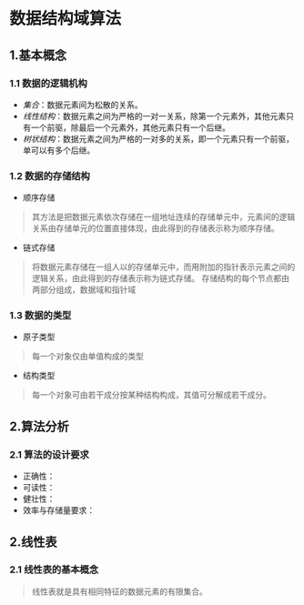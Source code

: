 # 数据结构域算法
## 1.基本概念
### 1.1 数据的逻辑机构
+ *集合*：数据元素间为松散的关系。
+ *线性结构*：数据元素之间为严格的一对一关系，除第一个元素外，其他元素只有一个前驱，除最后一个元素外，其他元素只有一个后继。
+ *树状结构*：数据元素之间为严格的一对多的关系，即一个元素只有一个前驱，单可以有多个后继。

### 1.2 数据的存储结构
+ 顺序存储
> 其方法是把数据元素依次存储在一组地址连续的存储单元中，元素间的逻辑关系由存储单元的位置直接体现，由此得到的存储表示称为顺序存储。
+ 链式存储
> 将数据元素存储在一组人以的存储单元中，而用附加的指针表示元素之间的逻辑关系，由此得到的存储表示称为链式存储。
存储结构的每个节点都由两部分组成，数据域和指针域

### 1.3 数据的类型
+ 原子类型
> 每一个对象仅由单值构成的类型
+ 结构类型
> 每一个对象可由若干成分按某种结构构成，其值可分解成若干成分。

## 2.算法分析
### 2.1 算法的设计要求
+ 正确性：
+ 可读性：
+ 健壮性：
+ 效率与存储量要求： 

## 2.线性表
### 2.1 线性表的基本概念
> 线性表就是具有相同特征的数据元素的有限集合。
